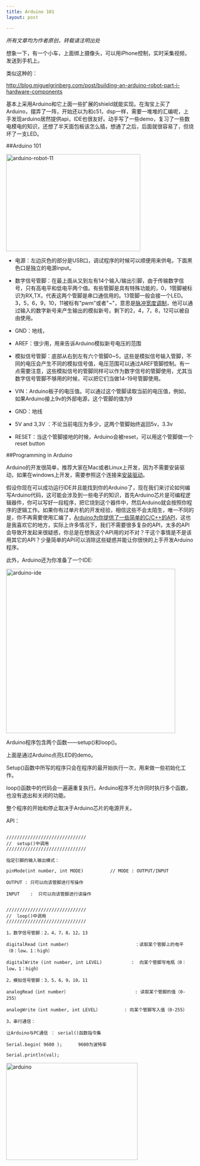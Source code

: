 ```yaml
---
title: Arduino 101
layout: post

---
```


<em>所有文章均为作者原创，转载请注明出处</em>

想象一下，有一个小车，上面绑上摄像头，可以用iPhone控制，实时采集视频，发送到手机上。

类似这种的：

<a href="http://blog.miguelgrinberg.com/post/building-an-arduino-robot-part-i-hardware-components">http://blog.miguelgrinberg.com/post/building-an-arduino-robot-part-i-hardware-components</a>

基本上采用Arduino和它上面一些扩展的shield就能实现。在淘宝上买了Arduino，摆弄了一阵，开始还以为和c51，dsp一样，需要一堆堆的汇编呢，上手发现arduino居然提供api，IDE也很友好。动手写了一些demo，复习了一些数电模电的知识，还想了半天面包板该怎么插，想通了之后，后面就很容易了，但烧坏了一支LED。


##Arduino 101

<a href="/blog/images/2013/07/arduino-robot-11.png"><img src="/blog/images/2013/07/arduino-robot-11.png" alt="arduino-robot-11" width="360" height="260" class="alignnone size-full wp-image-1026" /></a>

- 电源：左边灰色的部分是USB口，调试程序的时候可以顺便用来供电，下面黑色口是独立的电源input。

- 数字信号管脚：在最上面从又到左有14个输入/输出引脚，由于传输数字信号，只有高电平和低电平两个值。有些管脚是具有特殊功能的，0，1管脚被标识为RX,TX，代表这两个管脚是串口通信用的。13管脚一般会接一个LED。3，5，6，9，10，11被标有"pwm"或者"~"，意思是<a href="http://zh.wikipedia.org/zh-cn/%E8%84%88%E8%A1%9D%E5%AF%AC%E5%BA%A6%E8%AA%BF%E8%AE%8A">脉冲宽度调制</a>，他可以通过输入的数字新号来产生输出的模拟新号。剩下的2，4，7，8，12可以被自由使用。

- GND：地线，

- AREF：很少用，用来告诉Arduino模拟新号电压的范围

- 模拟信号管脚：底部从右到左有六个管脚0~5，这些是模拟信号输入管脚，不同的电压会产生不同的模拟信号值，电压范围可以通过AREF管脚控制。有一点需要注意，这些模拟信号的管脚同样可以作为数字信号的管脚使用，尤其当数字信号管脚不够用的时候，可以把它们当做14-19号管脚使用。

- VIN：Arduino板子的电压值。可以通过这个管脚读取当前的电压值，例如，如果Arduino接上9v的外部电源，这个管脚的值为9

- GND：地线

- 5V and 3,3V ：不论当前电压为多少，这两个管脚始终返回5v，3.3v 

- RESET：当这个管脚接地的时候，Arduino会被reset，可以用这个管脚做一个reset button



##Programming in Arduino

Arduino的开发很简单，推荐大家在Mac或者Linux上开发，因为不需要安装驱动，如果在windows上开发，需要参照这个连接来<a href="http://arduino.cc/en/Guide/windows#.UwmxNUKSwVI">安装驱动</a>。

假设你现在可以成功运行IDE并且能找到你的Arduino了，现在我们来讨论如何编写Arduino代码，这可能会涉及到一些电子的知识，首先Arduino芯片是可编程逻辑器件，你可以写好一段程序，把它烧到这个器件中，然后Arduino就会按照你程序的逻辑工作。如果你有过单片机的开发经验，相信这些不会太陌生，唯一不同的是，你不再需要使用汇编了，<a href="http://arduino.cc/en/Reference/HomePage#.Uwmzr0KSwVI">Arduino为你提供了一些简单的C/C++的API</a>，这也是我喜欢它的地方，实际上许多情况下，我们不需要很多复杂的API，太多的API会导致开发起来很疑惑，你总是在想我这个API用的对不对？干这个事情是不是该用其它的API？少量简单的API可以消除这些疑惑并能让你很快的上手开发Arduino程序。

此外，Arduino还为你准备了一个IDE:

<a href="/blog/images/2013/07/arduino-ide2.png"><img src="/blog/images/2013/07/arduino-ide2.png" alt="arduino-ide" width="454" height="440" class="alignnone size-full wp-image-1037" /></a>

Arduino程序包含两个函数——setup()和loop()。

上面是通过Arduino点亮LED的demo。

Setup()函数中所写的程序只会在程序的最开始执行一次，用来做一些初始化工作。

loop()函数中的代码会一遍遍重复执行。Arduino程序不允许同时执行多个函数，也没有退出和关闭的功能。

整个程序的开始和停止取决于Arduino芯片的电源开关。

API：

```

//////////////////////////////
//  setup()中调用
//////////////////////////////

指定引脚的输入输出模式：

pinMode(int number, int MODE)          // MODE : OUTPUT/INPUT

OUTPUT : 只可以向该管脚进行写操作

INPUT    :  只可以向该管脚进行读操作

```


```

//////////////////////////////
//  loop()中调用
//////////////////////////////

1，数字信号管脚：2，4，7，8，12，13

digitalRead（int number）                        ：读取某个管脚上的电平（0：low，1：high）

digitalWrite (int number, int LEVEL)           :  向某个管脚写电瓶（0：low，1：high）

2，模拟信号管脚：3，5，6，9，10，11

analogRead（int number）                         : 读取某个管脚的值（0-255）

analogWrite（int number, int LEVEL）         : 向某个管脚写入值（0-255）

3，串行通信：

让Arduino与PC通信 ： serial()函数指令集

Serial.begin( 9600 );      9600为波特率

Serial.println(val);

```

<a href="/blog/images/2013/11/arduino.png"><img src="/blog/images/2013/11/arduino.png" alt="arduino" width="353" height="260" class="alignnone size-full wp-image-239" /></a>